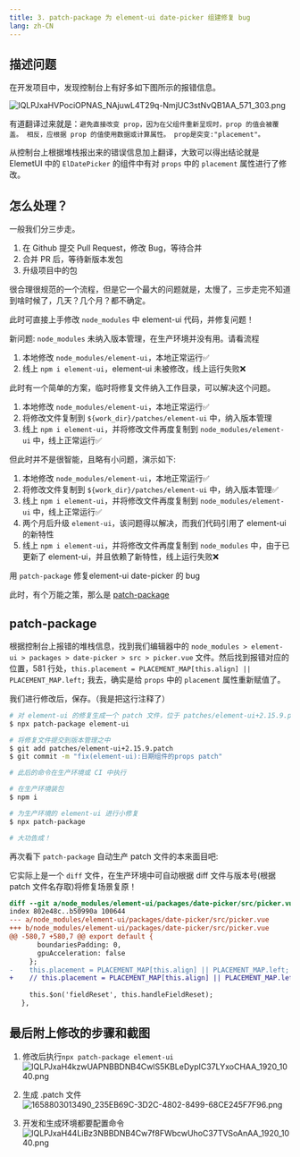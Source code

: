 ```yaml
---
title: 3. patch-package 为 element-ui date-picker 组建修复 bug
lang: zh-CN
---
```


## 描述问题

在开发项目中，发现控制台上有好多如下图所示的报错信息。

![lQLPJxaHVPociOPNAS_NAjuwL4T29q-NmjUC3stNvQB1AA_571_303.png](https://p6-juejin.byteimg.com/tos-cn-i-k3u1fbpfcp/5258dd787d0e45428e9c200dada3c8e2~tplv-k3u1fbpfcp-watermark.image?)

有道翻译过来就是：`避免直接改变 prop，因为在父组件重新呈现时，prop 的值会被覆盖。 相反，应根据 prop 的值使用数据或计算属性。 prop是突变:"placement"。`

从控制台上根据堆栈报出来的错误信息加上翻译，大致可以得出结论就是 ElemetUI 中的 `ElDatePicker` 的组件中有对 `props` 中的 `placement` 属性进行了修改。

## 怎么处理？

一般我们分三步走。

1. 在 Github 提交 Pull Request，修改 Bug，等待合并
2. 合并 PR 后，等待新版本发包
3. 升级项目中的包

很合理很规范的一个流程，但是它一个最大的问题就是，太慢了，三步走完不知道到啥时候了，几天？几个月？都不确定。

此时可直接上手修改 `node_modules` 中 element-ui 代码，并修复问题！

新问题: `node_modules` 未纳入版本管理，在生产环境并没有用。请看流程

1. 本地修改 `node_modules/element-ui`，本地正常运行✅
2. 线上 `npm i element-ui`，element-ui 未被修改，线上运行失败❌

此时有一个简单的方案，临时将修复文件纳入工作目录，可以解决这个问题。

1. 本地修改 `node_modules/element-ui`，本地正常运行✅
2. 将修改文件复制到 `${work_dir}/patches/element-ui` 中，纳入版本管理
3. 线上 `npm i element-ui`，并将修改文件再度复制到 `node_modules/element-ui` 中，线上正常运行✅

但此时并不是很智能，且略有小问题，演示如下:

1. 本地修改 `node_modules/element-ui`，本地正常运行✅
2. 将修改文件复制到 `${work_dir}/patches/element-ui` 中，纳入版本管理✅
3. 线上 `npm i element-ui`，并将修改文件再度复制到 `node_modules/element-ui` 中，线上正常运行✅
4. 两个月后升级 `element-ui`，该问题得以解决，而我们代码引用了 element-ui 的新特性
5. 线上 `npm i element-ui`，并将修改文件再度复制到 `node_modules` 中，由于已更新了 element-ui，并且依赖了新特性，线上运行失败❌

用 `patch-package` 修复element-ui date-picker 的 bug

此时，有个万能之策，那么是 [patch-package](https://www.npmjs.com/package/patch-package)

## patch-package

根据控制台上报错的堆栈信息，找到我们编辑器中的 `node_modules > element-ui > packages > date-picker > src > picker.vue` 文件。然后找到报错对应的位置，581 行处，`this.placement = PLACEMENT_MAP[this.align] || PLACEMENT_MAP.left;` 我去，确实是给 `props` 中的 `placement` 属性重新赋值了。

我们进行修改后，保存。（我是把这行注释了）

```sh
# 对 element-ui 的修复生成一个 patch 文件，位于 patches/element-ui+2.15.9.patch
$ npx patch-package element-ui

# 将修复文件提交到版本管理之中
$ git add patches/element-ui+2.15.9.patch
$ git commit -m "fix(element-ui):日期组件的props patch"

# 此后的命令在生产环境或 CI 中执行

# 在生产环境装包
$ npm i

# 为生产环境的 element-ui 进行小修复
$ npx patch-package

# 大功告成！
```

再次看下 `patch-package` 自动生产 patch 文件的本来面目吧:

它实际上是一个 `diff` 文件，在生产环境中可自动根据 diff 文件与版本号(根据 patch 文件名存取)将修复场景复原！

```patch
diff --git a/node_modules/element-ui/packages/date-picker/src/picker.vue b/node_modules/element-ui/packages/date-picker/src/picker.vue
index 802e48c..b50990a 100644
--- a/node_modules/element-ui/packages/date-picker/src/picker.vue
+++ b/node_modules/element-ui/packages/date-picker/src/picker.vue
@@ -580,7 +580,7 @@ export default {
       boundariesPadding: 0,
       gpuAcceleration: false
     };
-    this.placement = PLACEMENT_MAP[this.align] || PLACEMENT_MAP.left;
+    // this.placement = PLACEMENT_MAP[this.align] || PLACEMENT_MAP.left;
 
     this.$on('fieldReset', this.handleFieldReset);
   },
```

## 最后附上修改的步骤和截图

1. 修改后执行`npx patch-package element-ui`
![lQLPJxaH4kzwUAPNBBDNB4CwlS5KBLeDypIC37LYxoCHAA_1920_1040.png](https://p6-juejin.byteimg.com/tos-cn-i-k3u1fbpfcp/414804ca0e7140d1b3a71a720535aa47~tplv-k3u1fbpfcp-watermark.image?)

2. 生成 .patch 文件
![1658803013490_235EB69C-3D2C-4802-8499-68CE245F7F96.png](https://p6-juejin.byteimg.com/tos-cn-i-k3u1fbpfcp/c6e6e7a5935b44b9bc81084b56e6b4ac~tplv-k3u1fbpfcp-watermark.image?)

3. 开发和生成环境都要配置命令
![lQLPJxaH44LiBz3NBBDNB4Cw7f8FWbcwUhoC37TVSoAnAA_1920_1040.png](https://p1-juejin.byteimg.com/tos-cn-i-k3u1fbpfcp/e378ae513a2544fd980cba0d5675cae8~tplv-k3u1fbpfcp-watermark.image?)
